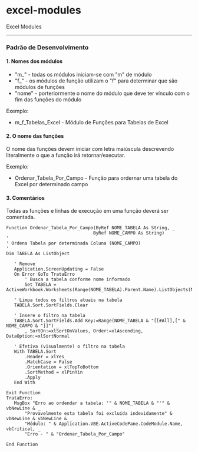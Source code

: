# excel-modules
Excel Modules


---
 
 ### Padrão de Desenvolvimento
 
 #### 1. Nomes dos módulos
 
 - "m_" - todas os módulos iniciam-se com "m" de módulo
 - "f_" - os módulos de função utilizam o "f" para determinar que são módulos de funções
 - "nome" - porteriormente o nome do módulo que deve ter vínculo com o fim das funções do módulo 
 
 Exemplo: 
 - m_f_Tabelas_Excel - Módulo de Funções para Tabelas de Excel
 
  #### 2. O nome das funções
 
 O nome das funções devem iniciar com letra maiúscula descrevendo literalmente o que a função irá retornar/executar.
 
 Exemplo:
 - Ordenar_Tabela_Por_Campo - Função para ordernar uma tabela do Excel por determinado campo
 
 #### 3. Comentários 
 
 Todas as funções e linhas de execução em uma função deverá ser comentada.
 
 ```
Function Ordenar_Tabela_Por_Campo(ByRef NOME_TABELA As String, _
                                  ByRef NOME_CAMPO As String)
'
' Ordena Tabela por determinada Coluna (NOME_CAMPO)
'
Dim TABELA As ListObject

    ' Remove
    Application.ScreenUpdating = False
    On Error GoTo TrataErro
        ' Busca a tabela conforme nome informado
        Set TABELA = ActiveWorkbook.Worksheets(Range(NOME_TABELA).Parent.Name).ListObjects(NOME_TABELA)
    
    ' Limpa todos os filtros atuais na tabela
    TABELA.Sort.SortFields.Clear
    
    ' Insere o filtro na tabela
    TABELA.Sort.SortFields.Add Key:=Range(NOME_TABELA & "[[#All],[" & NOME_CAMPO & "]]") _
        , SortOn:=xlSortOnValues, Order:=xlAscending, DataOption:=xlSortNormal

    ' Efetiva (visualmente) o filtro na tabela
    With TABELA.Sort
        .Header = xlYes
        .MatchCase = False
        .Orientation = xlTopToBottom
        .SortMethod = xlPinYin
        .Apply
    End With
    
Exit Function
TrataErro:
    MsgBox "Erro ao ordendar a tabela: '" & NOME_TABELA & "'" & vbNewLine & _
        "Provavelmente esta tabela foi excluída indevidamente" & vbNewLine & vbNewLine & _
        "Módulo: " & Application.VBE.ActiveCodePane.CodeModule.Name, vbCritical, _
        "Erro - " & "Ordenar_Tabela_Por_Campo"

End Function

```
 
 
 
 
 
